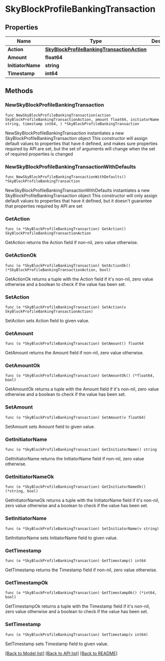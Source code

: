 # SkyBlockProfileBankingTransaction

## Properties

Name | Type | Description | Notes
------------ | ------------- | ------------- | -------------
**Action** | [**SkyBlockProfileBankingTransactionAction**](SkyBlockProfileBankingTransactionAction.md) |  | 
**Amount** | **float64** |  | 
**InitiatorName** | **string** |  | 
**Timestamp** | **int64** |  | 

## Methods

### NewSkyBlockProfileBankingTransaction

`func NewSkyBlockProfileBankingTransaction(action SkyBlockProfileBankingTransactionAction, amount float64, initiatorName string, timestamp int64, ) *SkyBlockProfileBankingTransaction`

NewSkyBlockProfileBankingTransaction instantiates a new SkyBlockProfileBankingTransaction object
This constructor will assign default values to properties that have it defined,
and makes sure properties required by API are set, but the set of arguments
will change when the set of required properties is changed

### NewSkyBlockProfileBankingTransactionWithDefaults

`func NewSkyBlockProfileBankingTransactionWithDefaults() *SkyBlockProfileBankingTransaction`

NewSkyBlockProfileBankingTransactionWithDefaults instantiates a new SkyBlockProfileBankingTransaction object
This constructor will only assign default values to properties that have it defined,
but it doesn't guarantee that properties required by API are set

### GetAction

`func (o *SkyBlockProfileBankingTransaction) GetAction() SkyBlockProfileBankingTransactionAction`

GetAction returns the Action field if non-nil, zero value otherwise.

### GetActionOk

`func (o *SkyBlockProfileBankingTransaction) GetActionOk() (*SkyBlockProfileBankingTransactionAction, bool)`

GetActionOk returns a tuple with the Action field if it's non-nil, zero value otherwise
and a boolean to check if the value has been set.

### SetAction

`func (o *SkyBlockProfileBankingTransaction) SetAction(v SkyBlockProfileBankingTransactionAction)`

SetAction sets Action field to given value.


### GetAmount

`func (o *SkyBlockProfileBankingTransaction) GetAmount() float64`

GetAmount returns the Amount field if non-nil, zero value otherwise.

### GetAmountOk

`func (o *SkyBlockProfileBankingTransaction) GetAmountOk() (*float64, bool)`

GetAmountOk returns a tuple with the Amount field if it's non-nil, zero value otherwise
and a boolean to check if the value has been set.

### SetAmount

`func (o *SkyBlockProfileBankingTransaction) SetAmount(v float64)`

SetAmount sets Amount field to given value.


### GetInitiatorName

`func (o *SkyBlockProfileBankingTransaction) GetInitiatorName() string`

GetInitiatorName returns the InitiatorName field if non-nil, zero value otherwise.

### GetInitiatorNameOk

`func (o *SkyBlockProfileBankingTransaction) GetInitiatorNameOk() (*string, bool)`

GetInitiatorNameOk returns a tuple with the InitiatorName field if it's non-nil, zero value otherwise
and a boolean to check if the value has been set.

### SetInitiatorName

`func (o *SkyBlockProfileBankingTransaction) SetInitiatorName(v string)`

SetInitiatorName sets InitiatorName field to given value.


### GetTimestamp

`func (o *SkyBlockProfileBankingTransaction) GetTimestamp() int64`

GetTimestamp returns the Timestamp field if non-nil, zero value otherwise.

### GetTimestampOk

`func (o *SkyBlockProfileBankingTransaction) GetTimestampOk() (*int64, bool)`

GetTimestampOk returns a tuple with the Timestamp field if it's non-nil, zero value otherwise
and a boolean to check if the value has been set.

### SetTimestamp

`func (o *SkyBlockProfileBankingTransaction) SetTimestamp(v int64)`

SetTimestamp sets Timestamp field to given value.



[[Back to Model list]](../README.md#documentation-for-models) [[Back to API list]](../README.md#documentation-for-api-endpoints) [[Back to README]](../README.md)


